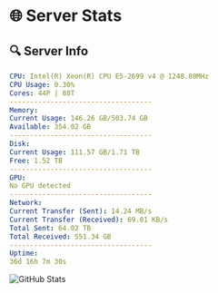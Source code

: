 # 🌐 Server Stats
## 🔍 Server Info
```yaml
CPU: Intel(R) Xeon(R) CPU E5-2699 v4 @ 1248.80MHz
CPU Usage: 0.30%
Cores: 44P | 88T
-----------------------------------
Memory:
Current Usage: 146.26 GB/503.74 GB
Available: 354.02 GB
-----------------------------------
Disk:
Current Usage: 111.57 GB/1.71 TB
Free: 1.52 TB
-----------------------------------
GPU:
No GPU detected
-----------------------------------
Network:
Current Transfer (Sent): 14.24 MB/s
Current Transfer (Received): 69.01 KB/s
Total Sent: 64.02 TB
Total Received: 551.34 GB
-----------------------------------
Uptime:
36d 16h 7m 30s
```
![GitHub Stats](https://img.shields.io/badge/Updated-2025-04-13_13:30:19-blue)